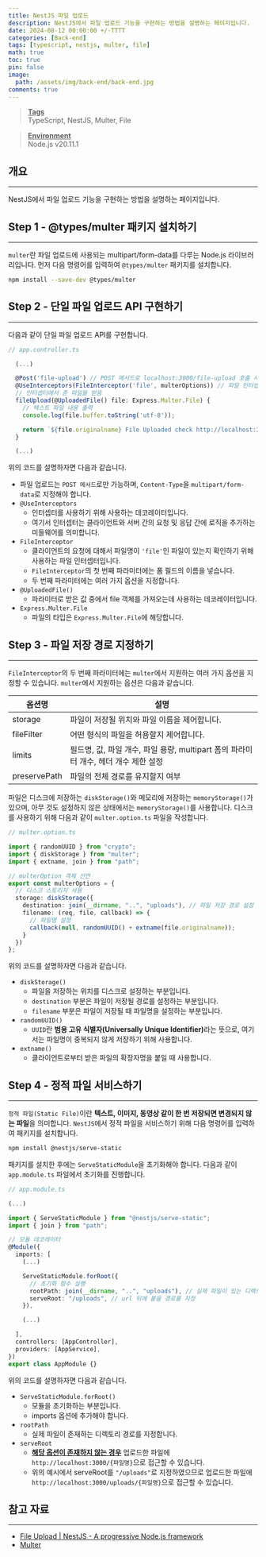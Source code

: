 ```yaml
---
title: NestJS 파일 업로드
description: NestJS에서 파일 업로드 기능을 구현하는 방법을 설명하는 페이지입니다.
date: 2024-08-12 00:00:00 +/-TTTT
categories: [Back-end]
tags: [typescript, nestjs, multer, file]
math: true
toc: true
pin: false
image:
  path: /assets/img/back-end/back-end.jpg
comments: true
---
```


<blockquote class="prompt-info"><p><strong><u>Tags</u></strong> <br />
TypeScript, NestJS, Multer, File</p></blockquote>

<blockquote class="prompt-info"><p><strong><u>Environment</u></strong> <br />
Node.js v20.11.1 </p></blockquote>

## 개요

<hr />

NestJS에서 파일 업로드 기능을 구현하는 방법을 설명하는 페이지입니다.

## Step 1 - @types/multer 패키지 설치하기

<hr />

`multer`란 파일 업로드에 사용되는 multipart/form-data를 다루는 Node.js 라이브러리입니다. 먼저 다음 명령어를 입력하여 `@types/multer` 패키지를 설치합니다.

```bash
npm install --save-dev @types/multer
```

## Step 2 - 단일 파일 업로드 API 구현하기

<hr />

다음과 같이 단일 파일 업로드 API를 구현합니다.

```typescript
// app.controller.ts

  (...)

  @Post('file-upload') // POST 메서드로 localhost:3000/file-upload 호출 시 동작
  @UseInterceptors(FileInterceptor('file', multerOptions)) // 파일 인터셉터
  // 인터셉터에서 준 파일을 받음
  fileUpload(@UploadedFile() file: Express.Multer.File) {
    // 텍스트 파일 내용 출력
    console.log(file.buffer.toString('utf-8'));

    return `${file.originalname} File Uploaded check http://localhost:3000/uploads/${file.filename}`;
  }

  (...)
```

위의 코드를 설명하자면 다음과 같습니다.

- 파일 업로드는 `POST 메서드`로만 가능하며, `Content-Type`을 `multipart/form-data`로 지정해야 합니다.
- `@UseInterceptors`
  - 인터셉터를 사용하기 위해 사용하는 데코레이터입니다.
  - 여기서 인터셉터는 클라이언트와 서버 간의 요청 및 응답 간에 로직을 추가하는 미들웨어를 의미합니다.
- `FileInterceptor`
  - 클라이언트의 요청에 대해서 파일명이 `'file'`인 파일이 있는지 확인하기 위해 사용하는 파일 인터셉터입니다.
  - `FileInterceptor`의 첫 번째 파라미터에는 폼 필드의 이름을 넣습니다.
  - 두 번째 파라미터에는 여러 가지 옵션을 지정합니다.
- `@UploadedFile()`
  - 파라미터로 받은 값 중에서 file 객체를 가져오는데 사용하는 데코레이터입니다.
- `Express.Multer.File`
  - 파일의 타입은 `Express.Multer.File`에 해당합니다.

## Step 3 - 파일 저장 경로 지정하기

<hr />

`FileInterceptor`의 두 번째 파라미터에는 `multer`에서 지원하는 여러 가지 옵션을 지정할 수 있습니다. `multer`에서 지원하는 옵션은 다음과 같습니다.

| 옵션명       | 설명                                                                                |
| ------------ | ----------------------------------------------------------------------------------- |
| storage      | 파일이 저장될 위치와 파일 이름을 제어합니다.                                        |
| fileFilter   | 어떤 형식의 파일을 허용할지 제어합니다.                                             |
| limits       | 필드명, 값, 파일 개수, 파일 용량, multipart 폼의 파라미터 개수, 헤더 개수 제한 설정 |
| preservePath | 파일의 전체 경로를 유지할지 여부                                                    |

파일은 디스크에 저장하는 `diskStorage()`와 메모리에 저장하는 `memoryStorage()`가 있으며, 아무 것도 설정하지 않은 상태에서는 `memoryStorage()`를 사용합니다. 디스크를 사용하기 위해 다음과 같이 `multer.option.ts` 파일을 작성합니다.

```typescript
// multer.option.ts

import { randomUUID } from "crypto";
import { diskStorage } from "multer";
import { extname, join } from "path";

// multerOption 객체 선언
export const multerOptions = {
  // 디스크 스토리지 사용
  storage: diskStorage({
    destination: join(__dirname, "..", "uploads"), // 파일 저장 경로 설정
    filename: (req, file, callback) => {
      // 파일명 설정
      callback(null, randomUUID() + extname(file.originalname));
    }
  })
};
```

위의 코드를 설명하자면 다음과 같습니다.

- `diskStorage()`
  - 파일을 저장하는 위치를 디스크로 설정하는 부분입니다.
  - `destination` 부분은 파일이 저장될 경로를 설정하는 부분입니다.
  - `filename` 부분은 파일이 저장될 때 파일명을 설정하는 부분입니다.
- `randomUUID()`
  - `UUID`란 <b>범용 고유 식별자(Universally Unique Identifier)</b>라는 뜻으로, 여기서는 파일명이 중복되지 않게 저장하기 위해 사용합니다.
- `extname()`
  - 클라이언트로부터 받은 파일의 확장자명을 붙일 때 사용합니다.

## Step 4 - 정적 파일 서비스하기

<hr />

`정적 파일(Static File)`이란 <b>텍스트, 이미지, 동영상 같이 한 번 저장되면 변경되지 않는 파일</b>을 의미합니다. `NestJS`에서 정적 파일을 서비스하기 위해 다음 명령어를 입력하여 패키지를 설치합니다.

```bash
npm install @nestjs/serve-static
```

패키지를 설치한 후에는 `ServeStaticModule`을 초기화해야 합니다. 다음과 같이 `app.module.ts` 파일에서 초기화를 진행합니다.

```typescript
// app.module.ts

(...)

import { ServeStaticModule } from "@nestjs/serve-static";
import { join } from "path";

// 모듈 데코레이터
@Module({
  imports: [
    (...)

    ServeStaticModule.forRoot({
      // 초기화 함수 실행
      rootPath: join(__dirname, "..", "uploads"), // 실제 파일이 있는 디렉토리 경로
      serveRoot: "/uploads", // url 뒤에 붙을 경로를 지정
    }),

    (...)

  ],
  controllers: [AppController],
  providers: [AppService],
})
export class AppModule {}
```

위의 코드를 설명하자면 다음과 같습니다.

- `ServeStaticModule.forRoot()`
  - 모듈을 초기화하는 부분입니다.
  - imports 옵션에 추가해야 합니다.
- `rootPath`
  - 실제 파일이 존재하는 디렉토리 경로를 지정합니다.
- `serveRoot`
  - <b><u>해당 옵션이 존재하지 않는 경우</u></b> 업로드한 파일에 `http://localhost:3000/{파일명}`으로 접근할 수 있습니다.
  - 위의 예시에서 serveRoot를 `"/uploads"`로 지정하였으므로 업로드한 파일에 `http://localhost:3000/uploads/{파일명}`으로 접근할 수 있습니다.

## 참고 자료

<hr />

- <a href="https://docs.nestjs.com/techniques/file-upload" target="_blank">File Upload | NestJS - A progressive Node.js framework</a>
- <a href="https://github.com/expressjs/multer/blob/master/doc/README-ko.md" target="_blank">Multer</a>
